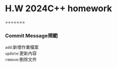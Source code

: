# H.W 2024C++ homework
=======
### Commit Message規範  
`add`:新增作業檔案  
`update`:更新內容  
`remove`:刪除文件

